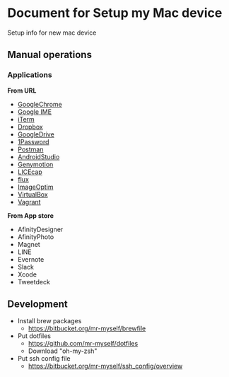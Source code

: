 # Document for Setup my Mac device
Setup info for new mac device

## Manual operations

### Applications

**From URL**
- [GoogleChrome](https://www.google.com/chrome/browser/desktop/index.html)
- [Google IME](https://www.google.co.jp/ime/)
- [iTerm](https://www.iterm2.com/downloads.html)
- [Dropbox](https://www.dropbox.com/downloading)
- [GoogleDrive](https://www.google.com/drive/download/)
- [1Password](https://1password.com/downloads/)
- [Postman](https://www.getpostman.com/)
- [AndroidStudio](https://sites.google.com/a/android.com/tools/download/studio/builds/android-studio-2-2-3)
- [Genymotion](https://www.genymotion.com/fun-zone/)
- [LICEcap](http://www.cockos.com/licecap/)
- [flux](https://justgetflux.com/)
- [ImageOptim](https://imageoptim.com/mac)
- [VirtualBox](https://www.virtualbox.org/wiki/Downloads)
- [Vagrant](https://www.vagrantup.com/downloads.html)

**From App store**
- AfinityDesigner
- AfinityPhoto
- Magnet
- LINE
- Evernote
- Slack
- Xcode
- Tweetdeck


## Development
- Install brew packages
  -  https://bitbucket.org/mr-myself/brewfile
- Put dotfiles
  - https://github.com/mr-myself/dotfiles
  - Download "oh-my-zsh"
- Put ssh config file
  - https://bitbucket.org/mr-myself/ssh_config/overview
